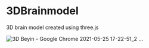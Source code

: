 # 3DBrainmodel

3D brain model created using three.js

![3D Beyin - Google Chrome 2021-05-25 17-22-51_2](https://user-images.githubusercontent.com/43719324/120252645-cc60b800-c28d-11eb-8e65-621d4ee85ff7.gif)
...
